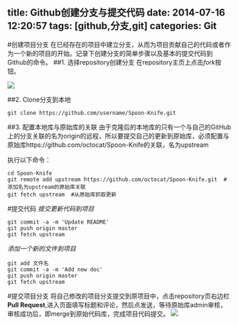 title: Github创建分支与提交代码
date: 2014-07-16 12:20:57
tags: [github,分支,git]
categories: Git
---
#创建项目分支
在已经存在的项目中建立分支，从而为项目贡献自己的代码或者作为一个新的项目的开始。记录下创建分支的简单步骤以及基本的提交代码到Github的命令。
##1. 选择repository创建分支
在repository主页上点击*fork*按钮。

![](../../../../img/1406171234.jpg)

##2. Clone分支到本地
```
git clone https://github.com/username/Spoon-Knife.git
```

##3. 配置本地库与原始库的关联
由于克隆后的本地库的只有一个与自己的GitHub上的分支关联的名为origin的远程，所以要提交自己的更新到原始库，必须配置与原始库https://github.com/octocat/Spoon-Knife的关联，名为upstream

执行以下命令：  
```
cd Spoon-Knife
git remote add upstream https://github.com/octocat/Spoon-Knife.git	#添加名为upstream的原始库关联
git fetch upstream	#从原始库抓取更新
```
<!-- more -->
#提交代码
*提交更新代码到项目*
```
git commit -a -m 'Update README'
git push origin master
git fetch upstream
```

*添加一个新的文件到项目*
```
git add 文件名 
git commit -a -m 'Add new doc'
git push origin master
git fetch upstream
```

#提交项目分支
将自己修改的项目分支提交到原项目中，点击repository页右边栏**Pull Request**,进入页面填写标题和评论，然后点发送，等待原始库admin审核，审核成功后，即merge到原始代码库，完成项目代码提交。
![](../../../../img/1406171348.jpg)